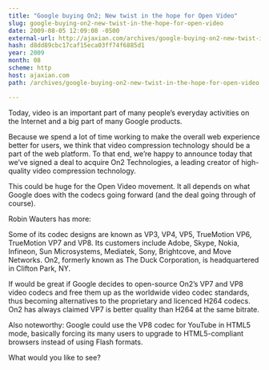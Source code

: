 ```yaml
---
title: "Google buying On2; New twist in the hope for Open Video"
slug: google-buying-on2-new-twist-in-the-hope-for-open-video
date: 2009-08-05 12:09:08 -0500
external-url: http://ajaxian.com/archives/google-buying-on2-new-twist-in-the-hope-for-open-video
hash: d8dd89cbc17caf15eca03ff74f6885d1
year: 2009
month: 08
scheme: http
host: ajaxian.com
path: /archives/google-buying-on2-new-twist-in-the-hope-for-open-video

---
```



Today, video is an important part of many people’s everyday activities on the Internet and a big part of many Google products.

Because we spend a lot of time working to make the overall web experience better for users, we think that video compression technology should be a part of the web platform. To that end, we’re happy to announce today that we’ve signed a deal to acquire On2 Technologies, a leading creator of high-quality video compression technology.


This could be huge for the Open Video movement. It all depends on what Google does with the codecs going forward (and the deal going through of course).

Robin Wauters has more:


Some of its codec designs are known as VP3, VP4, VP5, TrueMotion VP6, TrueMotion VP7 and VP8. Its customers include Adobe, Skype, Nokia, Infineon, Sun Microsystems, Mediatek, Sony, Brightcove, and Move Networks. On2, formerly known as The Duck Corporation, is headquartered in Clifton Park, NY.

If would be great if Google decides to open-source On2’s VP7 and VP8 video codecs and free them up as the worldwide video codec standards, thus becoming alternatives to the proprietary and licenced H264 codecs. On2 has always claimed VP7 is better quality than H264 at the same bitrate.

Also noteworthy: Google could use the VP8 codec for YouTube in HTML5 mode, basically forcing its many users to upgrade to HTML5-compliant browsers instead of using Flash formats.




What would you like to see?


  

